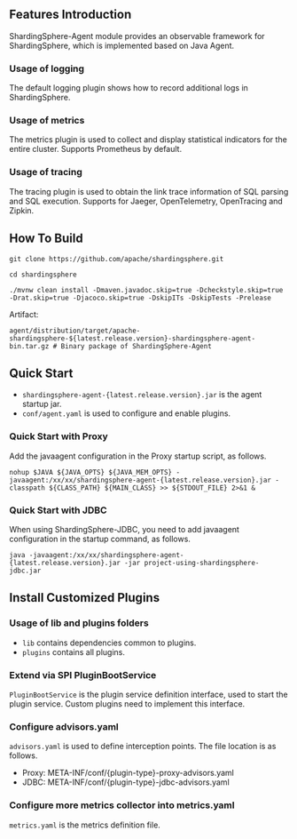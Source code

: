 
##  Features Introduction

ShardingSphere-Agent module provides an observable framework for ShardingSphere, which is implemented based on Java Agent.

### Usage of logging
The default logging plugin shows how to record additional logs in ShardingSphere.

### Usage of metrics
The metrics plugin is used to collect and display statistical indicators for the entire cluster. Supports Prometheus by default.

### Usage of tracing
The tracing plugin is used to obtain the link trace information of SQL parsing and SQL execution. Supports for Jaeger, OpenTelemetry, OpenTracing and Zipkin.

## How To Build
```shell
git clone https://github.com/apache/shardingsphere.git

cd shardingsphere

./mvnw clean install -Dmaven.javadoc.skip=true -Dcheckstyle.skip=true -Drat.skip=true -Djacoco.skip=true -DskipITs -DskipTests -Prelease
```
Artifact:
```shell
agent/distribution/target/apache-shardingsphere-${latest.release.version}-shardingsphere-agent-bin.tar.gz # Binary package of ShardingSphere-Agent
```


## Quick Start

* `shardingsphere-agent-{latest.release.version}.jar` is the agent startup jar.
* `conf/agent.yaml` is used to configure and enable plugins.

### Quick Start with Proxy

Add the javaagent configuration in the Proxy startup script, as follows.

```shell
nohup $JAVA ${JAVA_OPTS} ${JAVA_MEM_OPTS} -javaagent:/xx/xx/shardingsphere-agent-{latest.release.version}.jar -classpath ${CLASS_PATH} ${MAIN_CLASS} >> ${STDOUT_FILE} 2>&1 &
```

### Quick Start with JDBC
When using ShardingSphere-JDBC, you need to add javaagent configuration in the startup command, as follows.
```shell
java -javaagent:/xx/xx/shardingsphere-agent-{latest.release.version}.jar -jar project-using-shardingsphere-jdbc.jar
```

## Install Customized Plugins

### Usage of lib and plugins folders
* `lib` contains dependencies common to plugins.
* `plugins` contains all plugins.

### Extend via SPI PluginBootService
`PluginBootService` is the plugin service definition interface, used to start the plugin service. Custom plugins need to implement this interface.

### Configure advisors.yaml
`advisors.yaml` is used to define interception points. The file location is as follows.
* Proxy: META-INF/conf/{plugin-type}-proxy-advisors.yaml
* JDBC:  META-INF/conf/{plugin-type}-jdbc-advisors.yaml

### Configure more metrics collector into metrics.yaml
`metrics.yaml` is the metrics definition file.



